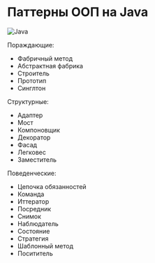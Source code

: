 # Паттерны ООП на Java
![Java](https://img.shields.io/badge/java-%23ED8B00.svg?style=for-the-badge&logo=java&logoColor=white)

Пораждающие:

- Фабричный метод
- Абстрактная фабрика
- Строитель
- Прототип
- Синглтон

Структурные:

- Адаптер
- Мост
- Компоновщик
- Декоратор
- Фасад
- Легковес
- Заместитель

Поведенческие:

- Цепочка обязанностей
- Команда
- Иттератор
- Посредник
- Снимок
- Наблюдатель
- Состояние
- Стратегия
- Шаблонный метод
- Посититель

